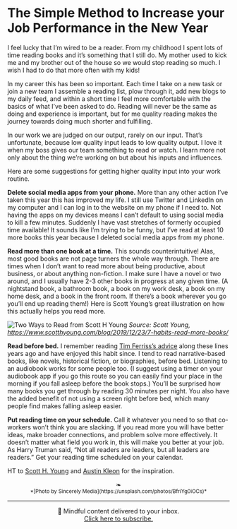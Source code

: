 # The Simple Method to Increase your Job Performance in the New Year


I feel lucky that I’m wired to be a reader. From my childhood I spent lots of time reading books and it’s something that I still do. My mother used to kick me and my brother out of the house so we would stop reading so much. I wish I had to do that more often with my kids!
<!--more-->

In my career this has been so important. Each time I take on a new task or join a new team I assemble a reading list, plow through it, add new blogs to my daily feed, and within a short time I feel more comfortable with the basics of what I’ve been asked to do. Reading will never be the same as doing and experience is important, but for me quality reading makes the journey towards doing much shorter and fulfilling. 

In our work we are judged on our output, rarely on our input. That’s unfortunate, because low quality input leads to low quality output. I love it when my boss gives our team something to read or watch. I learn more not only about the thing we’re working on but about his inputs and influences. 

Here are some suggestions for getting higher quality input into your work routine.

**Delete social media apps from your phone.** More than any other action I’ve taken this year this has improved my life. I still use Twitter and LinkedIn on my computer and I can log in to the website on my phone if I need to. Not having the apps on my devices means I can’t default to using social media to kill a few minutes. Suddenly I have vast stretches of formerly occupied time available! It sounds like I’m trying to be funny, but I’ve read at least 10 more books this year because I deleted social media apps from my phone.

**Read more than one book at a time.** This sounds counterintuitive! Alas, most good books are not page turners the whole way through. There are times when I don’t want to read more about being productive, about business, or about anything non-fiction. I make sure I have a novel or two around, and I usually have 2-3 other books in progress at any given time. (A nightstand book, a bathroom book, a book on my work desk, a book on my home desk, and a book in the front room. If there’s a book wherever you go you’ll end up reading them!) Here is Scott Young’s great illustration on how this actually helps you read more.

![Two Ways to Read from Scott H Young](/images/two-ways-to-read.png)
*Source: Scott Young, https://www.scotthyoung.com/blog/2019/12/23/7-habits-read-more-books/*

**Read before bed.** I remember reading [Tim Ferriss’s advice](https://tim.blog/2008/01/27/relax-like-a-pro-5-steps-to-hacking-your-sleep/) along these lines years ago and have enjoyed this habit since. I tend to read narrative-based books, like novels, historical fiction, or biographies, before bed. Listening to an audiobook works for some people too.  (I suggest using a timer on your audiobook app if you go this route so you can easily find your place in the morning if you fall asleep before the book stops.) You’ll be surprised how many books you get through by reading 30 minutes per night. You also have the added benefit of not using a screen right before bed, which many people find makes falling asleep easier.

**Put reading time on your schedule.** Call it whatever you need to so that co-workers won’t think you are slacking. If you read more you will have better ideas, make broader connections, and problem solve more effectively. It doesn’t matter what field you work in, this will make you better at your job. As Harry Truman said, “Not all readers are leaders, but all leaders are readers.” Get your reading time scheduled on your calendar. 

HT to [Scott H. Young](https://www.scotthyoung.com/blog/2019/12/23/7-habits-read-more-books/) and [Austin Kleon](https://austinkleon.com/2019/12/19/your-output-depends-on-your-input/) for the inspiration. 

<center>❧</center>
<center><small> *[Photo by Sincerely Media](https://unsplash.com/photos/BfriYg0iOCs)* </small>

---

📨 Mindful content delivered to your inbox. <br>[Click here to subscribe.](https://mailchi.mp/269014a38d08/adamtervort)</center>